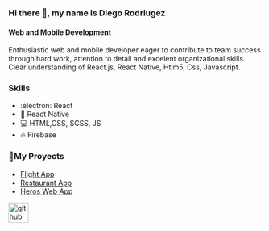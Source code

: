 ### Hi there 👋, my name is Diego Rodriugez
#### Web and Mobile Development
Enthusiastic web and mobile developer eager to contribute to team success through hard work, attention to detail and excelent organizational skills. Clear understanding of React.js, React Native, Htlm5, Css, Javascript.

### Skills

* :electron: React
* :iphone: React Native
* 💻 HTML,CSS, SCSS, JS
* 🔥  Firebase

### 🔭My Proyects
- [Flight App](https://www.youtube.com/watch?v=6xTZxdL9hM4)
- [Restaurant App](https://youtu.be/ZC0ZocIu5SE)
- [Heros Web App](https://youtu.be/w_-ubO1mXtQ)



[<img src='https://cdn.jsdelivr.net/npm/simple-icons@3.0.1/icons/github.svg' alt='github' height='40'>](https://github.com/DiegoSpielzeug)  




<!--
**DiegoSpielzeug/DiegoSpielzeug** is a ✨ _special_ ✨ repository because its `README.md` (this file) appears on your GitHub profile.

Here are some ideas to get you started:

- 🔭 I’m currently working on ...
- 🌱 I’m currently learning ...
- 👯 I’m looking to collaborate on ...
- 🤔 I’m looking for help with ...
- 💬 Ask me about ...
- 📫 How to reach me: ...
- 😄 Pronouns: ...
- ⚡ Fun fact: ...
-->
